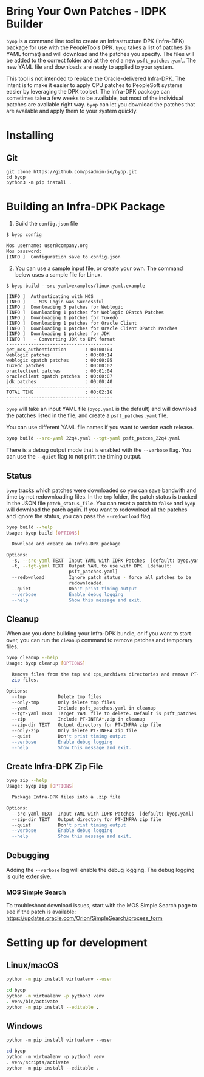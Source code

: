 # Bring Your Own Patches - IDPK Builder

`byop` is a command line tool to create an Infrastructure DPK (Infra-DPK) package for use with the PeopleTools DPK. `byop` takes a list of patches (in YAML format) and will download and the patches you specify. The files will be added to the correct folder and at the end a new `psft_patches.yaml`. The new YAML file and downloads are ready to applied to your system.

This tool is not intended to replace the Oracle-delivered Infra-DPK. The intent is to make it easier to apply CPU patches to PeopleSoft systems easier by leveraging the DPK toolset. The Infra-DPK package can sometimes take a few weeks to be available, but most of the individual patches are available right way. `byop` can let you download the patches that are available and apply them to your system quickly.

# Installing

## Git
```
git clone https://github.com/psadmin-io/byop.git
cd byop
python3 -m pip install .
```

# Building an Infra-DPK Package

1. Build the `config.json` file

```bash
$ byop config

Mos username: user@company.org
Mos password: 
[INFO ]  Configuration save to config.json
```
2. You can use a sample input file, or create your own. The command below uses a sample file for Linux.

```
$ byop build --src-yaml=examples/linux.yaml.example

[INFO ]  Authenticating with MOS
[INFO ]   - MOS Login was Successful
[INFO ]  Downloading 5 patches for Weblogic
[INFO ]  Downloading 1 patches for Weblogic OPatch Patches
[INFO ]  Downloading 1 patches for Tuxedo
[INFO ]  Downloading 1 patches for Oracle Client
[INFO ]  Downloading 1 patches for Oracle Client OPatch Patches
[INFO ]  Downloading 1 patches for JDK
[INFO ]   - Converting JDK to DPK format
---------------------------------------
get_mos_authentication       : 00:00:04
weblogic patches             : 00:00:14
weblogic opatch patches      : 00:00:05
tuxedo patches               : 00:00:02
oracleclient patches         : 00:01:04
oracleclient opatch patches  : 00:00:07
jdk patches                  : 00:00:40
---------------------------------------
TOTAL TIME                   : 00:02:16
---------------------------------------
```

`byop` will take an input YAML file (`byop.yaml` is the default) and will download the patches listed in the file, and create a `psft_patches.yaml` file.

You can use different YAML file names if you want to version each release.

```bash
byop build --src-yaml 22q4.yaml --tgt-yaml psft_patces_22q4.yaml
```

There is a debug output mode that is enabled with the `--verbose` flag. You can use the `--quiet` flag to not print the timing output.

## Status

`byop` tracks which patches were downloaded so you can save bandwith and time by not redownloading files. In the `tmp` folder, the patch status is tracked in the JSON file `patch_status_file`. You can reset a patch to `false` and `byop` will download the patch again. If you want to redownload all the patches and ignore the status, you can pass the `--redownload` flag.

```bash
byop build --help
Usage: byop build [OPTIONS]

  Download and create an Infra-DPK package

Options:
  -s, --src-yaml TEXT  Input YAML with IDPK Patches  [default: byop.yaml]
  -t, --tgt-yaml TEXT  Output YAML to use with DPK  [default:
                       psft_patches.yaml]
  --redownload         Ignore patch status - force all patches to be
                       redownloaded.
  --quiet              Don't print timing output
  --verbose            Enable debug logging
  --help               Show this message and exit.
```

## Cleanup

When are you done building your Infra-DPK bundle, or if you want to start over, you can run the `cleanup` command to remove patches and temporary files.

```bash
byop cleanup --help
Usage: byop cleanup [OPTIONS]

  Remove files from the tmp and cpu_archives directories and remove PT-INFRA
  zip files.

Options:
  --tmp            Delete tmp files
  --only-tmp       Only delete tmp files
  --yaml           Include psft_patches.yaml in cleanup
  --tgt-yaml TEXT  Target YAML file to delete. Default is psft_patches.yaml.
  --zip            Include PT-INFRA*.zip in cleanup
  --zip-dir TEXT   Output directory for PT-INFRA zip file
  --only-zip       Only delete PT-INFRA zip file
  --quiet          Don't print timing output
  --verbose        Enable debug logging
  --help           Show this message and exit.
```

## Create Infra-DPK Zip File

```bash
byop zip --help
Usage: byop zip [OPTIONS]

  Package Infra-DPK files into a .zip file

Options:
  --src-yaml TEXT  Input YAML with IDPK Patches  [default: byop.yaml]
  --zip-dir TEXT   Output directory for PT-INFRA zip file
  --quiet          Don't print timing output
  --verbose        Enable debug logging
  --help           Show this message and exit.
```

## Debugging

Adding the `--verbose` log will enable the debug logging. The debug logging is quite extensive.

### MOS Simple Search

To troubleshoot download issues, start with the MOS Simple Search page to see if the patch is available: https://updates.oracle.com/Orion/SimpleSearch/process_form

# Setting up for development

## Linux/macOS

```bash
python -m pip install virtualenv --user

cd byop
python -m virtualenv -p python3 venv
. venv/bin/activate
python -m pip install --editable .
```

## Windows

```powershell
python -m pip install virtualenv --user

cd byop
python -m virtualenv -p python3 venv
. venv/scripts/activate
python -m pip install --editable .
```



